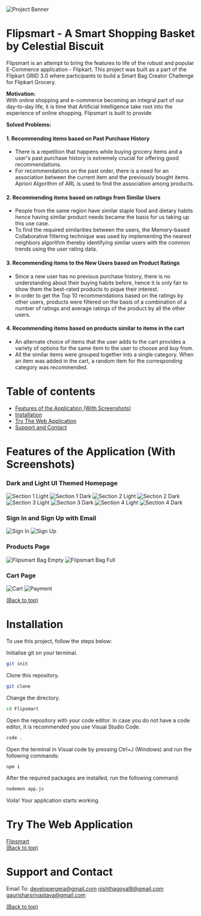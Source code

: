 <!--Banner-->
![Project Banner](https://res.cloudinary.com/pooja-gera/image/upload/v1630745346/flipsmart-readme_assets/Flipsmart-Readme_Header_ranue3.png)

# Flipsmart - A Smart Shopping Basket by Celestial Biscuit </b>
Flipsmart is an attempt to bring the features to life of the robust and popular E-Commerce application - Flipkart. This project was built as a part of the Flipkart GRID 3.0 where participants to build a Smart Bag Creator Challenge for Flipkart Grocery.

<b> Motivation: </b><br/>
With online shopping and e-commerce becoming an integral part of our day-to-day life, it is time that Artificial Intelligence take root into the experience of online shopping. Flipsmart is built to provide 

<b> Solved Problems: </b><br/>
#### 1. Recommending items based on Past Purchase History
- There is a repetition that happens while buying grocery items and a user's past purchase history is extremely crucial for offering good recommendations. 
- For recommendations on the past order, there is a need for an association between the current item and the previously bought items. Apriori Algorithm of ARL is used to find the association among products.

#### 2. Recommending items based on ratings from Similar Users
- People from the same region have similar staple food and dietary habits hence having similar product needs became the basis for us taking up this use case.
- To find the required similarities between the users, the Memory-based Collaborative filtering technique was used by implementing the nearest neighbors algorithm thereby identifying similar users with the common trends using the user rating data.

#### 3. Recommending items to the New Users based on Product Ratings
- Since a new user has no previous purchase history, there is no understanding about their buying habits before, hence it is only fair to show them the best-rated products to pique their interest. 
- In order to get the Top 10 recommendations based on the ratings by other users, products were filtered on the basis of a combination of a number of ratings and average ratings of the product by all the other users.

#### 4. Recommending items based on products similar to items in the cart
- An alternate choice of items that the user adds to the cart provides a variety of options for the same item to the user to choose and buy from. 
- All the similar items were grouped together into a single category. When an item was added in the cart, a random item for the corresponding category was recommended.


<!-- <b> Learnings: </b>

<img src="https://image.flaticon.com/icons/png/512/1384/1384060.png" alt="youtube-icon" width="50px"> [Watch the Demo on Youtube (To Be Added)](#)  -->

# Table of contents

- [Features of the Application (With Screenshots)](#features-of-the-application-with-demo)
- [Installation](#installation)
- [Try The Web Application](#try-the-web-application)
- [Support and Contact](#support-and-contact)

# Features of the Application (With Screenshots)

### Dark and Light UI Themed Homepage 

![Section 1 Light](https://res.cloudinary.com/pooja-gera/image/upload/v1632994332/flipsmart-readme_assets/Home_Page_Section_1_lcxao6.png)
![Section 1 Dark](https://res.cloudinary.com/pooja-gera/image/upload/v1632994331/flipsmart-readme_assets/Home_Page_Dark_Section_1_wuhzes.png)
![Section 2 Light](https://res.cloudinary.com/pooja-gera/image/upload/v1632994332/flipsmart-readme_assets/Home_Page_Section_2_m3nqkl.png)
![Section 2 Dark](https://res.cloudinary.com/pooja-gera/image/upload/v1632994331/flipsmart-readme_assets/Home_Page_Dark_Section_2_acjy5o.png)
![Section 3 Light](https://res.cloudinary.com/pooja-gera/image/upload/v1632994332/flipsmart-readme_assets/Home_Page_Section_3_n1ji6v.png)
![Section 3 Dark](https://res.cloudinary.com/pooja-gera/image/upload/v1632994331/flipsmart-readme_assets/Home_Page_Dark_Section_3_ggswd0.png)
![Section 4 Light](https://res.cloudinary.com/pooja-gera/image/upload/v1632994332/flipsmart-readme_assets/Home_Page_Section_4_qftqxd.png)
![Section 4 Dark](https://res.cloudinary.com/pooja-gera/image/upload/v1632994332/flipsmart-readme_assets/Home_Page_Dark_Section_4_afkenm.png)

### Sign In and Sign Up with Email 

![Sign In](https://res.cloudinary.com/pooja-gera/image/upload/v1632994333/flipsmart-readme_assets/Sign_In_rtyjei.png)
![Sign Up](https://res.cloudinary.com/pooja-gera/image/upload/v1632994333/flipsmart-readme_assets/Sign_Up_wssxbv.png)

### Products Page 

![Flipsmart Bag Empty](https://res.cloudinary.com/pooja-gera/image/upload/v1632994334/flipsmart-readme_assets/Products_Page_Empty_Flipsmart_mukuts.png)
![Flipsmart Bag Full](https://res.cloudinary.com/pooja-gera/image/upload/v1632994334/flipsmart-readme_assets/Products_Page_Filled_Flipsmart_wkjpmb.png)

### Cart Page 

![Cart](https://res.cloudinary.com/pooja-gera/image/upload/v1632994331/flipsmart-readme_assets/Cart_duvpn2.png)
![Payment](https://res.cloudinary.com/pooja-gera/image/upload/v1632994333/flipsmart-readme_assets/Payment_roc0sy.png)

[(Back to top)](#table-of-contents)

# Installation 
To use this project, follow the steps below:

Initialise git on your terminal.

```bash
git init
```
Clone this repository.

```bash
git clone 
``` 

Change the directory. 

```bash
cd Flipsmart 
```

Open the repository with your code editor. 
In case you do not have a code editor, it is recommended you use Visual Studio Code. 

```bash
code .
```

Open the terminal in Visual code by pressing Ctrl+J (Windows) and run the following commands:

```bash
npm i
```
After the required packages are installed, run the following command: 

```bash
nodemon app.js
```

Voila! Your application starts working. 

# Try The Web Application
[Flipsmart](http://flipsmartgrid.herokuapp.com/)<br/>
[(Back to top)](#table-of-contents)

# Support and Contact 

Email To: 
developergera@gmail.com
nishthagoyal8@gmail.com
gaurisharsrivastava@gmail.com

[(Back to top)](#table-of-contents)

